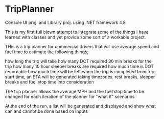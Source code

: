 # TripPlanner
Console UI proj. and Library proj. using .NET framework 4.8

This is my first full blown attempt to integrate some of the things I have learned with classes and yet provide some sort of a workable project.

THis is a trip planner for commercial drivers that will use average speed and fuel time to estimate the following things;

how long the trip will take
how many DOT required 30 min breaks for the trip
how many 10 hour sleeper breaks are required
how much time is DOT recordable
how much time will be left when the trip is completed
from trip start time, an ETA will be generated taking timezones, rest breaks, sleeper breaks and fuel stop time into consideration

The trip planner allows the average MPH and the fuel stop time to be changed for each iteration of the planner for "what if" scenarios

At the end of the run, a list will be generated and displayed and show what can and cannot be done based on inputs
